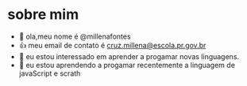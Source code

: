 # sobre mim
- 👋 ola,meu nome é @millenafontes
- :+1: meu email de contato é cruz.millena@escola.pr.gov.br
-  👀 eu estou interessado em aprender a progamar novas linguagens.
- 🌱 eu estou aprendendo a progamar recentemente a linguagem de javaScript e scrath

